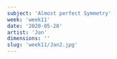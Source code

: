 ```yaml
---
subject: 'Almost perfect Symmetry'
week: 'week11'
date: '2020-05-20'
artist: 'Jan'
dimensions: ''
slug: 'week11/Jan2.jpg'
---
```

